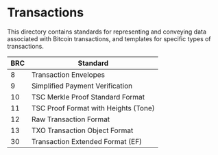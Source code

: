 # Transactions

This directory contains standards for representing and conveying data associated with Bitcoin transactions, and templates for specific types of transactions.

BRC | Standard
-----|------------------
8    | Transaction Envelopes
9    | Simplified Payment Verification
10   | TSC Merkle Proof Standard Format
11   | TSC Proof Format with Heights (Tone)
12   | Raw Transaction Format
13   | TXO Transaction Object Format
30   | Transaction Extended Format (EF)
